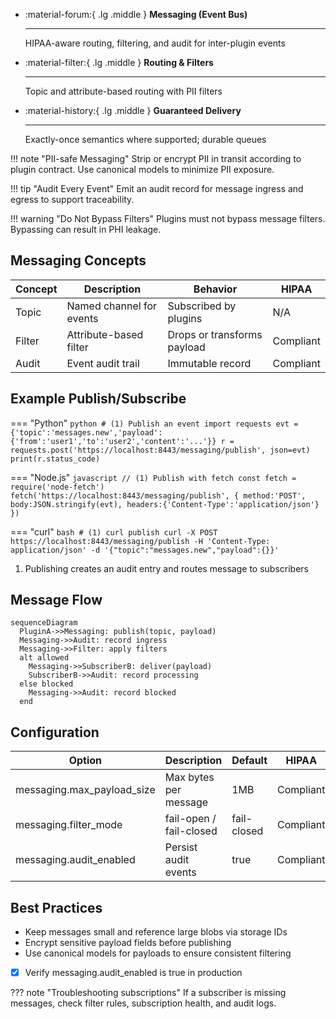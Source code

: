 <div class='grid cards' markdown>

-   :material-forum:{ .lg .middle } **Messaging (Event Bus)**
    
    ---
    HIPAA-aware routing, filtering, and audit for inter-plugin events

-   :material-filter:{ .lg .middle } **Routing & Filters**
    
    ---
    Topic and attribute-based routing with PII filters

-   :material-history:{ .lg .middle } **Guaranteed Delivery**
    
    ---
    Exactly-once semantics where supported; durable queues

</div>

!!! note "PII-safe Messaging"
    Strip or encrypt PII in transit according to plugin contract. Use canonical models to minimize PII exposure.

!!! tip "Audit Every Event"
    Emit an audit record for message ingress and egress to support traceability.

!!! warning "Do Not Bypass Filters"
    Plugins must not bypass message filters. Bypassing can result in PHI leakage.

## Messaging Concepts

| Concept | Description | Behavior | HIPAA |
|---------|-------------|----------|-------|
| Topic | Named channel for events | Subscribed by plugins | N/A |
| Filter | Attribute-based filter | Drops or transforms payload | Compliant |
| Audit | Event audit trail | Immutable record | Compliant |


## Example Publish/Subscribe

=== "Python"
    ```python
    # (1) Publish an event
    import requests
    evt = {'topic':'messages.new','payload':{'from':'user1','to':'user2','content':'...'}}
    r = requests.post('https://localhost:8443/messaging/publish', json=evt)
    print(r.status_code)
    ```

=== "Node.js"
    ```javascript
    // (1) Publish with fetch
    const fetch = require('node-fetch')
    fetch('https://localhost:8443/messaging/publish', { method:'POST', body:JSON.stringify(evt), headers:{'Content-Type':'application/json'} })
    ```

=== "curl"
    ```bash
    # (1) curl publish
    curl -X POST https://localhost:8443/messaging/publish -H 'Content-Type: application/json' -d '{"topic":"messages.new","payload":{}}'
    ```

1. Publishing creates an audit entry and routes message to subscribers


## Message Flow

```mermaid
sequenceDiagram
  PluginA->>Messaging: publish(topic, payload)
  Messaging->>Audit: record ingress
  Messaging->>Filter: apply filters
  alt allowed
    Messaging->>SubscriberB: deliver(payload)
    SubscriberB->>Audit: record processing
  else blocked
    Messaging->>Audit: record blocked
  end
```


## Configuration

| Option | Description | Default | HIPAA |
|--------|-------------|---------|-------|
| messaging.max_payload_size | Max bytes per message | 1MB | Compliant |
| messaging.filter_mode | fail-open / fail-closed | fail-closed | Compliant |
| messaging.audit_enabled | Persist audit events | true | Compliant |


## Best Practices

- Keep messages small and reference large blobs via storage IDs
- Encrypt sensitive payload fields before publishing
- Use canonical models for payloads to ensure consistent filtering

- [x] Verify messaging.audit_enabled is true in production

??? note "Troubleshooting subscriptions"
    If a subscriber is missing messages, check filter rules, subscription health, and audit logs.
